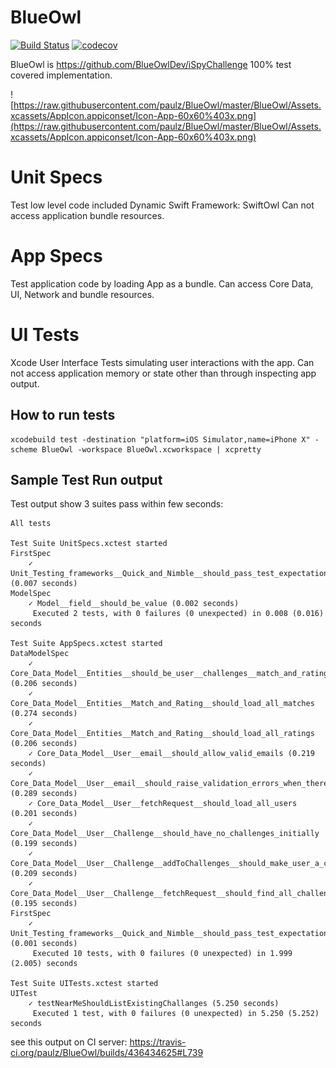 # BlueOwl
[![Build Status](https://travis-ci.org/paulz/BlueOwl.svg?branch=master)](https://travis-ci.org/paulz/BlueOwl)
[![codecov](https://codecov.io/gh/paulz/BlueOwl/branch/master/graph/badge.svg)](https://codecov.io/gh/paulz/BlueOwl)

BlueOwl is https://github.com/BlueOwlDev/iSpyChallenge 100% test covered implementation.

![https://raw.githubusercontent.com/paulz/BlueOwl/master/BlueOwl/Assets.xcassets/AppIcon.appiconset/Icon-App-60x60%403x.png](https://raw.githubusercontent.com/paulz/BlueOwl/master/BlueOwl/Assets.xcassets/AppIcon.appiconset/Icon-App-60x60%403x.png)

# Unit Specs
Test low level code included Dynamic Swift Framework: SwiftOwl
Can not access application bundle resources.

# App Specs
Test application code by loading App as a bundle.
Can access Core Data, UI, Network and bundle resources.

# UI Tests
Xcode User Interface Tests simulating user interactions with the app.
Can not access application memory or state other than through inspecting app output.

## How to run tests
```
xcodebuild test -destination "platform=iOS Simulator,name=iPhone X" -scheme BlueOwl -workspace BlueOwl.xcworkspace | xcpretty
```

## Sample Test Run output

Test output show 3 suites pass within few seconds:
```
All tests

Test Suite UnitSpecs.xctest started
FirstSpec
    ✓ Unit_Testing_frameworks__Quick_and_Nimble__should_pass_test_expectations (0.007 seconds)
ModelSpec
    ✓ Model__field__should_be_value (0.002 seconds)
	 Executed 2 tests, with 0 failures (0 unexpected) in 0.008 (0.016) seconds

Test Suite AppSpecs.xctest started
DataModelSpec
    ✓ Core_Data_Model__Entities__should_be_user__challenges__match_and_rating (0.206 seconds)
    ✓ Core_Data_Model__Entities__Match_and_Rating__should_load_all_matches (0.274 seconds)
    ✓ Core_Data_Model__Entities__Match_and_Rating__should_load_all_ratings (0.206 seconds)
    ✓ Core_Data_Model__User__email__should_allow_valid_emails (0.219 seconds)
    ✓ Core_Data_Model__User__email__should_raise_validation_errors_when_there_are_missing_fields (0.289 seconds)
    ✓ Core_Data_Model__User__fetchRequest__should_load_all_users (0.201 seconds)
    ✓ Core_Data_Model__User__Challenge__should_have_no_challenges_initially (0.199 seconds)
    ✓ Core_Data_Model__User__Challenge__addToChallenges__should_make_user_a_creator__clearing_creator_removes_challange (0.209 seconds)
    ✓ Core_Data_Model__User__Challenge__fetchRequest__should_find_all_challenges (0.195 seconds)
FirstSpec
    ✓ Unit_Testing_frameworks__Quick_and_Nimble__should_pass_test_expectations (0.001 seconds)
	 Executed 10 tests, with 0 failures (0 unexpected) in 1.999 (2.005) seconds

Test Suite UITests.xctest started
UITest
    ✓ testNearMeShouldListExistingChallanges (5.250 seconds)
	 Executed 1 test, with 0 failures (0 unexpected) in 5.250 (5.252) seconds
```
see this output on CI server: https://travis-ci.org/paulz/BlueOwl/builds/436434625#L739
